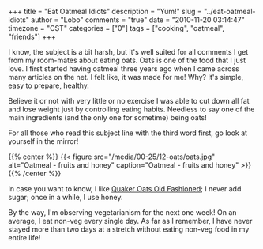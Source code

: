 +++
title = "Eat Oatmeal Idiots"
description = "Yum!"
slug = "../eat-oatmeal-idiots"
author = "Lobo"
comments = "true"
date = "2010-11-20 03:14:47"
timezone = "CST"
categories = ["0"]
tags = ["cooking", "oatmeal", "friends"]
+++

I know, the subject is a bit harsh, but it's well suited for all comments I get from my room-mates about eating oats. Oats is one of the food that I just love. I first started having oatmeal three years ago when I came across many articles on the net. I felt like, it was made for me! Why? It's simple, easy to prepare, healthy.

Believe it or not with very little or no exercise I was able to cut down all fat and lose weight just by controlling eating habits. Needless to say one of the main ingredients (and the only one for sometime) being oats!

For all those who read this subject line with the third word first, go look at yourself in the mirror!

{{% center %}}
{{< figure src="/media/00-25/12-oats/oats.jpg" alt="Oatmeal - fruits and honey" caption="Oatmeal - fruits and honey" >}}
{{% /center %}}

In case you want to know, I like [Quaker Oats Old Fashioned](http://amzn.to/2DwUQr1); I never add sugar; once in a while, I use honey.

By the way, I'm observing vegetarianism for the next one week! On an average, I eat non-veg every single day. As far as I remember, I have never stayed more than two days at a stretch without eating non-veg food in my entire life!  
